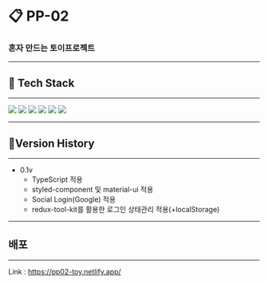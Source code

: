 # 📋 PP-02

### 혼자 만드는 토이프로젝트

---

## 🔧 Tech Stack

---

<img  src ="https://img.shields.io/badge/html-E34F26.svg?style=flat-square&logo=html5&logoColor=white"/>
<img  src ="https://img.shields.io/badge/css-1572B6.svg?style=flat-square&logo=css3&logoColor=white"/>
<img src="https://img.shields.io/badge/JavaScript-F7DF1E?style=flat-square&logo=JavaScript&logoColor=white"/> 
<img  src ="https://img.shields.io/badge/react-61DAFB.svg?style=flat-square&logo=react&logoColor=white"/>
<img  src ="https://img.shields.io/badge/TypeScript-3178C6.svg?style=flat-square&logo=typescript&logoColor=white"/>
<img  src ="https://img.shields.io/badge/redux-764ABC.svg?style=flat-square&logo=redux&logoColor=white"/>

---

## 📝Version History

---

- 0.1v
  - TypeScript 적용
  - styled-component 및 material-ui 적용
  - Social Login(Google) 적용
  - redux-tool-kit를 활용한 로그인 상태관리 적용(+localStorage)

---

## 배포

---

Link : https://pp02-toy.netlify.app/
